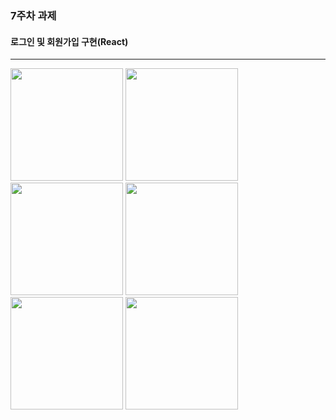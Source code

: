 ### 7주차 과제
#### 로그인 및 회원가입 구현(React)
---
<div>
    <img src="https://user-images.githubusercontent.com/55418359/105641452-67ecb100-5ec7-11eb-8dc0-03a720991930.PNG" width="180">
    <img src="https://user-images.githubusercontent.com/55418359/105641453-68854780-5ec7-11eb-83a7-1923ac1c6992.PNG" width="180">
    <img src="https://user-images.githubusercontent.com/55418359/105641454-68854780-5ec7-11eb-945f-7cf320b31dac.PNG" width="180">
    <img src="https://user-images.githubusercontent.com/55418359/105641447-6622ed80-5ec7-11eb-8216-f9a772cc90db.PNG" width="180">
    <img src="https://user-images.githubusercontent.com/55418359/105641449-67541a80-5ec7-11eb-9e9b-fc36b45c2d74.PNG" width="180">
    <img src="https://user-images.githubusercontent.com/55418359/105641502-9cf90380-5ec7-11eb-87be-6fe98398cfd9.PNG" width="180">
</div>
